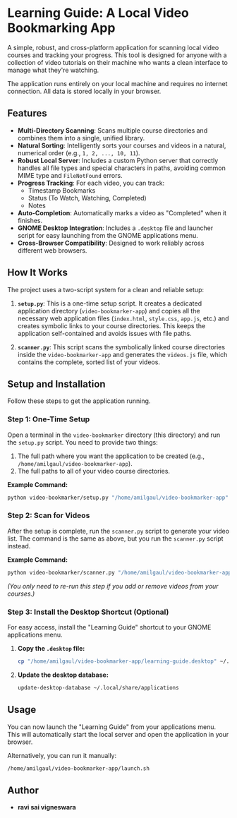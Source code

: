 # Learning Guide: A Local Video Bookmarking App

A simple, robust, and cross-platform application for scanning local video courses and tracking your progress. This tool is designed for anyone with a collection of video tutorials on their machine who wants a clean interface to manage what they're watching.

The application runs entirely on your local machine and requires no internet connection. All data is stored locally in your browser.

## Features

-   **Multi-Directory Scanning**: Scans multiple course directories and combines them into a single, unified library.
-   **Natural Sorting**: Intelligently sorts your courses and videos in a natural, numerical order (e.g., `1, 2, ..., 10, 11`).
-   **Robust Local Server**: Includes a custom Python server that correctly handles all file types and special characters in paths, avoiding common MIME type and `FileNotFound` errors.
-   **Progress Tracking**: For each video, you can track:
    -   Timestamp Bookmarks
    -   Status (To Watch, Watching, Completed)
    -   Notes
-   **Auto-Completion**: Automatically marks a video as "Completed" when it finishes.
-   **GNOME Desktop Integration**: Includes a `.desktop` file and launcher script for easy launching from the GNOME applications menu.
-   **Cross-Browser Compatibility**: Designed to work reliably across different web browsers.

## How It Works

The project uses a two-script system for a clean and reliable setup:

1.  **`setup.py`**: This is a one-time setup script. It creates a dedicated application directory (`video-bookmarker-app`) and copies all the necessary web application files (`index.html`, `style.css`, `app.js`, etc.) and creates symbolic links to your course directories. This keeps the application self-contained and avoids issues with file paths.

2.  **`scanner.py`**: This script scans the symbolically linked course directories inside the `video-bookmarker-app` and generates the `videos.js` file, which contains the complete, sorted list of your videos.

## Setup and Installation

Follow these steps to get the application running.

### Step 1: One-Time Setup

Open a terminal in the `video-bookmarker` directory (this directory) and run the `setup.py` script. You need to provide two things:
1. The full path where you want the application to be created (e.g., `/home/amilgaul/video-bookmarker-app`).
2. The full paths to all of your video course directories.

**Example Command:**
```bash
python video-bookmarker/setup.py "/home/amilgaul/video-bookmarker-app" "/path/to/your/first/course_dir" "/path/to/your/second/course_dir"
```

### Step 2: Scan for Videos

After the setup is complete, run the `scanner.py` script to generate your video list. The command is the same as above, but you run the `scanner.py` script instead.

**Example Command:**
```bash
python video-bookmarker/scanner.py "/home/amilgaul/video-bookmarker-app" "/path/to/your/first/course_dir" "/path/to/your/second/course_dir"
```
*(You only need to re-run this step if you add or remove videos from your courses.)*

### Step 3: Install the Desktop Shortcut (Optional)

For easy access, install the "Learning Guide" shortcut to your GNOME applications menu.

1.  **Copy the `.desktop` file:**
    ```bash
    cp "/home/amilgaul/video-bookmarker-app/learning-guide.desktop" ~/.local/share/applications/
    ```
2.  **Update the desktop database:**
    ```bash
    update-desktop-database ~/.local/share/applications
    ```

## Usage

You can now launch the "Learning Guide" from your applications menu. This will automatically start the local server and open the application in your browser.

Alternatively, you can run it manually:
```bash
/home/amilgaul/video-bookmarker-app/launch.sh
```

## Author

-   **ravi sai vigneswara**
